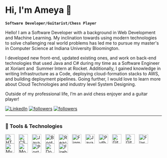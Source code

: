 <!--
**AmeyaDalvi/AmeyaDalvi** is a ✨ _special_ ✨ repository because its `README.md` (this file) appears on your GitHub profile.

Here are some ideas to get you started:

- 🔭 I’m currently working on ...
- 🌱 I’m currently learning ...
- 👯 I’m looking to collaborate on ...
- 🤔 I’m looking for help with ...
- 💬 Ask me about ...
- 📫 How to reach me: ...
- 😄 Pronouns: ...
- ⚡ Fun fact: ...
-->

# Hi, I'm Ameya 👋

**`Software Developer/Guitarist/Chess Player`**

Hello! I am a Software Developer with a background in Web Development and Machine Learning. My inclination towards using modern technologies to solve challenging real world problems has led me to pursue my master's in Computer Science at Indiana University Bloomington.

I developed new front-end, updated existing ones, and work on back-end technologies that used Java and C# during my time as a Software Engineer at Xoriant and  Summer Intern at Rocket. Additionally, I gained knowledge in writing Infrastructure as a Code, deploying cloud-formation stacks to AWS, and building deployment pipelines. Going further, I would love to learn more about Cloud Technologies and industry level System Designing.

Outside of my professional life, I’m an avid chess enjoyer and a guitar player!

<p align="left">
    <a href="https://www.linkedin.com/in/ameyadalvi99/">
        <img alt="LinkedIn" title="LinkedIn profile" src="https://img.shields.io/badge/ameyadalvi99-blue?style=for-the-badge&logo=linkedin"/></a> 
    <a href="mailto:ameyadalvi1999@gmail.com">
        <img alt="followers" title="Follow me on Github" src="https://img.shields.io/badge/ameyadalvi1999%40gmail.com-red?style=for-the-badge&logo=gmail&logoColor=fff&labelColor=red"/></a>
    <a href="https://www.ameyadalvi.com/">
        <img alt="followers" title="Check my portfolio" src="https://img.shields.io/badge/ameyadalvi.com-skyblue?style=for-the-badge&logo=react&logoColor=000&labelColor=skyblue"/></a>
</p>

---

### 🧰 Tools & Technologies

<img align="left" alt="HTML" width="30px" style="padding-right:10px;" src="https://cdn.jsdelivr.net/gh/devicons/devicon/icons/html5/html5-plain.svg" />
<img align="left" alt="CSS" width="30px" style="padding-right:10px;" src="https://cdn.jsdelivr.net/gh/devicons/devicon/icons/css3/css3-plain.svg" />
<img align="left" alt="JavaScript" width="30px" style="padding-right:10px;" src="https://cdn.jsdelivr.net/gh/devicons/devicon/icons/javascript/javascript-plain.svg" />
<img align="left" alt="Bootstrap" width="30px" style="padding-right:10px;" src="https://cdn.jsdelivr.net/gh/devicons/devicon/icons/bootstrap/bootstrap-original.svg" />
<img align="left" alt="React" width="30px" style="padding-right:10px;" src="https://cdn.jsdelivr.net/gh/devicons/devicon/icons/react/react-original.svg" />
<img align="left" alt="Figma" width="30px" style="padding-right:10px;" src="https://cdn.jsdelivr.net/gh/devicons/devicon/icons/figma/figma-original.svg" />
<img align="left" alt="Java" width="30px" style="padding-right:10px;" src="https://cdn.jsdelivr.net/gh/devicons/devicon/icons/java/java-original.svg"/>
<img align="left" alt="Python" width="30px" style="padding-right:10px;" src="https://cdn.jsdelivr.net/gh/devicons/devicon/icons/python/python-plain.svg" />
<img align="left" alt="Git" width="30px" style="padding-right:10px;" src="https://cdn.jsdelivr.net/gh/devicons/devicon/icons/git/git-original.svg" />
<img align="left" alt="GitHub" width="30px" style="padding-right:10px;" src="https://cdn.jsdelivr.net/gh/devicons/devicon/icons/github/github-original.svg" />
<img align="left" alt="Flask" width="30px" style="padding-right:10px;" src="https://cdn.jsdelivr.net/gh/devicons/devicon/icons/flask/flask-original.svg" />
<img align="left" alt="MySQL" width="30px" style="padding-right:10px;" src="https://cdn.jsdelivr.net/gh/devicons/devicon/icons/mysql/mysql-original.svg" />
<img align="left" alt="MongoDB" width="30px" style="padding-right:10px;" src="https://cdn.jsdelivr.net/gh/devicons/devicon/icons/mongodb/mongodb-original.svg" />
<img align="left" alt="PostgreSQL" width="30px" style="padding-right:10px;" src="https://cdn.jsdelivr.net/gh/devicons/devicon/icons/postgresql/postgresql-original.svg" />
<img align="left" alt="Docker" width="30px" style="padding-right:10px;" src="https://cdn.jsdelivr.net/gh/devicons/devicon/icons/docker/docker-original.svg" />
<img align="left" alt="Firebase" width="30px" style="padding-right:10px;" src="https://cdn.jsdelivr.net/gh/devicons/devicon/icons/firebase/firebase-plain.svg" />
<br />
